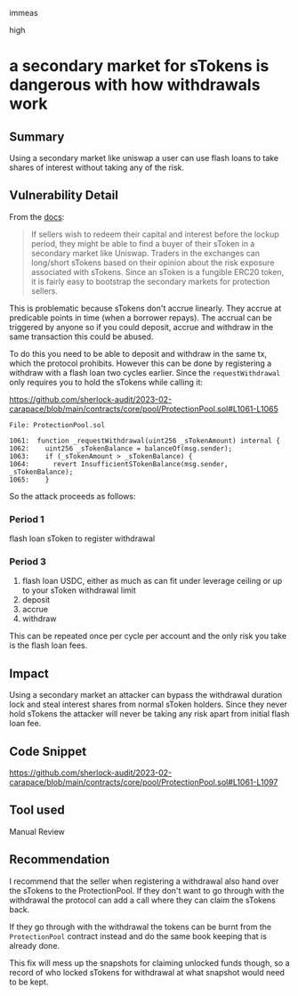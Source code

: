immeas

high

# a secondary market for sTokens is dangerous with how withdrawals work

## Summary
Using a secondary market like uniswap a user can use flash loans to take shares of interest without taking any of the risk.

## Vulnerability Detail

From the [docs](https://www.carapace.finance/WhitePaper#yields-distribution:~:text=If%20sellers%20wish,for%20protection%20sellers.):
> If sellers wish to redeem their capital and interest before the lockup period, they might be able to find a buyer of their sToken in a secondary market like Uniswap. Traders in the exchanges can long/short sTokens based on their opinion about the risk exposure associated with sTokens. Since an sToken is a fungible ERC20 token, it is fairly easy to bootstrap the secondary markets for protection sellers.

This is problematic because sTokens don't accrue linearly. They accrue at predicable points in time (when a borrower repays). The accrual can be triggered by anyone so if you could deposit, accrue and withdraw in the same transaction this could be abused.

To do this you need to be able to deposit and withdraw in the same tx, which the protocol prohibits. However this can be done by registering a withdraw with a flash loan two cycles earlier. Since the `requestWithdrawal` only requires you to hold the sTokens while calling it:

https://github.com/sherlock-audit/2023-02-carapace/blob/main/contracts/core/pool/ProtectionPool.sol#L1061-L1065
```solidity
File: ProtectionPool.sol

1061:  function _requestWithdrawal(uint256 _sTokenAmount) internal {
1062:    uint256 _sTokenBalance = balanceOf(msg.sender);
1063:    if (_sTokenAmount > _sTokenBalance) {
1064:      revert InsufficientSTokenBalance(msg.sender, _sTokenBalance);
1065:    }
```

So the attack proceeds as follows:

### Period 1
flash loan sToken to register withdrawal

### Period 3
1. flash loan USDC, either as much as can fit under leverage ceiling or up to your sToken withdrawal limit
2. deposit
2. accrue
3. withdraw

This can be repeated once per cycle per account and the only risk you take is the flash loan fees.

## Impact
Using a secondary market an attacker can bypass the withdrawal duration lock and steal interest shares from normal sToken holders. Since they never hold sTokens the attacker will never be taking any risk apart from initial flash loan fee.

## Code Snippet
https://github.com/sherlock-audit/2023-02-carapace/blob/main/contracts/core/pool/ProtectionPool.sol#L1061-L1097


## Tool used
Manual Review

## Recommendation
I recommend that the seller when registering a withdrawal also hand over the sTokens to the ProtectionPool. If they don't want to go through with the withdrawal the protocol can add a call where they can claim the sTokens back.

If they go through with the withdrawal the tokens can be burnt from the `ProtectionPool` contract instead and do the same book keeping that is already done.

This fix will mess up the snapshots for claiming unlocked funds though, so a record of who locked sTokens for withdrawal at what snapshot would need to be kept.